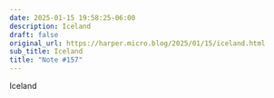 ```yaml
---
date: 2025-01-15 19:58:25-06:00
description: Iceland
draft: false
original_url: https://harper.micro.blog/2025/01/15/iceland.html
sub_title: Iceland
title: "Note #157"
---
```


Iceland
[](https://glass.photo/harper/4jpOYsa0SUQEAHnSHgHd9z)
